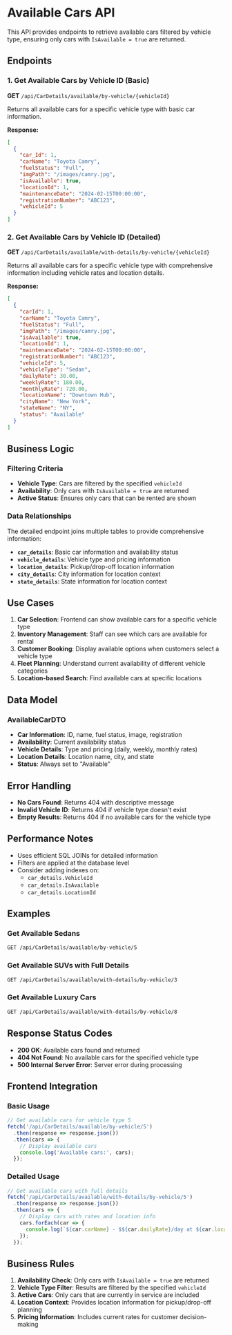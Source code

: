 # Available Cars API

This API provides endpoints to retrieve available cars filtered by vehicle type, ensuring only cars with `IsAvailable = true` are returned.

## Endpoints

### 1. Get Available Cars by Vehicle ID (Basic)
**GET** `/api/CarDetails/available/by-vehicle/{vehicleId}`

Returns all available cars for a specific vehicle type with basic car information.

**Response:**
```json
[
  {
    "car_Id": 1,
    "carName": "Toyota Camry",
    "fuelStatus": "Full",
    "imgPath": "/images/camry.jpg",
    "isAvailable": true,
    "locationId": 1,
    "maintenanceDate": "2024-02-15T00:00:00",
    "registrationNumber": "ABC123",
    "vehicleId": 5
  }
]
```

### 2. Get Available Cars by Vehicle ID (Detailed)
**GET** `/api/CarDetails/available/with-details/by-vehicle/{vehicleId}`

Returns all available cars for a specific vehicle type with comprehensive information including vehicle rates and location details.

**Response:**
```json
[
  {
    "carId": 1,
    "carName": "Toyota Camry",
    "fuelStatus": "Full",
    "imgPath": "/images/camry.jpg",
    "isAvailable": true,
    "locationId": 1,
    "maintenanceDate": "2024-02-15T00:00:00",
    "registrationNumber": "ABC123",
    "vehicleId": 5,
    "vehicleType": "Sedan",
    "dailyRate": 30.00,
    "weeklyRate": 180.00,
    "monthlyRate": 720.00,
    "locationName": "Downtown Hub",
    "cityName": "New York",
    "stateName": "NY",
    "status": "Available"
  }
]
```

## Business Logic

### Filtering Criteria
- **Vehicle Type**: Cars are filtered by the specified `vehicleId`
- **Availability**: Only cars with `IsAvailable = true` are returned
- **Active Status**: Ensures only cars that can be rented are shown

### Data Relationships
The detailed endpoint joins multiple tables to provide comprehensive information:
- **`car_details`**: Basic car information and availability status
- **`vehicle_details`**: Vehicle type and pricing information
- **`location_details`**: Pickup/drop-off location information
- **`city_details`**: City information for location context
- **`state_details`**: State information for location context

## Use Cases

1. **Car Selection**: Frontend can show available cars for a specific vehicle type
2. **Inventory Management**: Staff can see which cars are available for rental
3. **Customer Booking**: Display available options when customers select a vehicle type
4. **Fleet Planning**: Understand current availability of different vehicle categories
5. **Location-based Search**: Find available cars at specific locations

## Data Model

### AvailableCarDTO
- **Car Information**: ID, name, fuel status, image, registration
- **Availability**: Current availability status
- **Vehicle Details**: Type and pricing (daily, weekly, monthly rates)
- **Location Details**: Location name, city, and state
- **Status**: Always set to "Available"

## Error Handling

- **No Cars Found**: Returns 404 with descriptive message
- **Invalid Vehicle ID**: Returns 404 if vehicle type doesn't exist
- **Empty Results**: Returns 404 if no available cars for the vehicle type

## Performance Notes

- Uses efficient SQL JOINs for detailed information
- Filters are applied at the database level
- Consider adding indexes on:
  - `car_details.VehicleId`
  - `car_details.IsAvailable`
  - `car_details.LocationId`

## Examples

### Get Available Sedans
```bash
GET /api/CarDetails/available/by-vehicle/5
```

### Get Available SUVs with Full Details
```bash
GET /api/CarDetails/available/with-details/by-vehicle/3
```

### Get Available Luxury Cars
```bash
GET /api/CarDetails/available/with-details/by-vehicle/8
```

## Response Status Codes

- **200 OK**: Available cars found and returned
- **404 Not Found**: No available cars for the specified vehicle type
- **500 Internal Server Error**: Server error during processing

## Frontend Integration

### Basic Usage
```javascript
// Get available cars for vehicle type 5
fetch('/api/CarDetails/available/by-vehicle/5')
  .then(response => response.json())
  .then(cars => {
    // Display available cars
    console.log('Available cars:', cars);
  });
```

### Detailed Usage
```javascript
// Get available cars with full details
fetch('/api/CarDetails/available/with-details/by-vehicle/5')
  .then(response => response.json())
  .then(cars => {
    // Display cars with rates and location info
    cars.forEach(car => {
      console.log(`${car.carName} - $${car.dailyRate}/day at ${car.locationName}`);
    });
  });
```

## Business Rules

1. **Availability Check**: Only cars with `IsAvailable = true` are returned
2. **Vehicle Type Filter**: Results are filtered by the specified `vehicleId`
3. **Active Cars**: Only cars that are currently in service are included
4. **Location Context**: Provides location information for pickup/drop-off planning
5. **Pricing Information**: Includes current rates for customer decision-making
